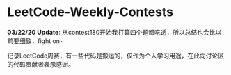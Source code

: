 # LeetCode-Weekly-Contests
**03/22/20 Update**: 从contest180开始我打算四个题都吃透，所以总结也会比以前要细致，fight on~  

记录LeetCode周赛，有一些代码是搬运的，仅作为个人学习用途，在此向讨论区的代码贡献者表示感谢。  

